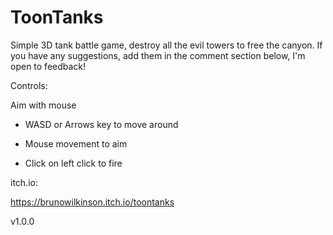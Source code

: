 # ToonTanks

Simple 3D tank battle game, destroy all the evil towers to free the canyon.
If you have any suggestions, add them in the comment section below, I'm open to feedback!

Controls:

Aim with mouse

- WASD or Arrows key to move around

- Mouse movement to aim

- Click on left click to fire 

itch.io:

https://brunowilkinson.itch.io/toontanks

v1.0.0
